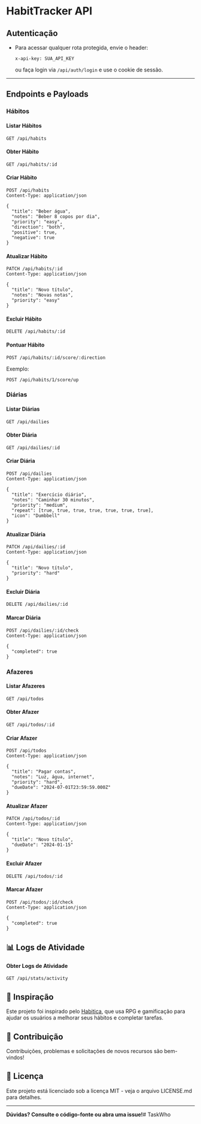 # HabitTracker API

## Autenticação

- Para acessar qualquer rota protegida, envie o header:
  ```
  x-api-key: SUA_API_KEY
  ```
  ou faça login via `/api/auth/login` e use o cookie de sessão.

---

## Endpoints e Payloads

### Hábitos

#### Listar Hábitos
```
GET /api/habits
```

#### Obter Hábito
```
GET /api/habits/:id
```

#### Criar Hábito
```
POST /api/habits
Content-Type: application/json

{
  "title": "Beber água",
  "notes": "Beber 8 copos por dia",
  "priority": "easy",
  "direction": "both",
  "positive": true,
  "negative": true
}
```

#### Atualizar Hábito
```
PATCH /api/habits/:id
Content-Type: application/json

{
  "title": "Novo título",
  "notes": "Novas notas",
  "priority": "easy"
}
```

#### Excluir Hábito
```
DELETE /api/habits/:id
```

#### Pontuar Hábito
```
POST /api/habits/:id/score/:direction
```
Exemplo:
```
POST /api/habits/1/score/up
```

### Diárias

#### Listar Diárias
```
GET /api/dailies
```

#### Obter Diária
```
GET /api/dailies/:id
```

#### Criar Diária
```
POST /api/dailies
Content-Type: application/json

{
  "title": "Exercício diário",
  "notes": "Caminhar 30 minutos",
  "priority": "medium",
  "repeat": [true, true, true, true, true, true, true],
  "icon": "Dumbbell"
}
```

#### Atualizar Diária
```
PATCH /api/dailies/:id
Content-Type: application/json

{
  "title": "Novo título",
  "priority": "hard"
}
```

#### Excluir Diária
```
DELETE /api/dailies/:id
```

#### Marcar Diária
```
POST /api/dailies/:id/check
Content-Type: application/json

{
  "completed": true
}
```

### Afazeres

#### Listar Afazeres
```
GET /api/todos
```

#### Obter Afazer
```
GET /api/todos/:id
```

#### Criar Afazer
```
POST /api/todos
Content-Type: application/json

{
  "title": "Pagar contas",
  "notes": "Luz, água, internet",
  "priority": "hard",
  "dueDate": "2024-07-01T23:59:59.000Z"
}
```

#### Atualizar Afazer
```
PATCH /api/todos/:id
Content-Type: application/json

{
  "title": "Novo título",
  "dueDate": "2024-01-15"
}
```

#### Excluir Afazer
```
DELETE /api/todos/:id
```

#### Marcar Afazer
```
POST /api/todos/:id/check
Content-Type: application/json

{
  "completed": true
}
```

## 📊 Logs de Atividade

#### Obter Logs de Atividade
```
GET /api/stats/activity
```

## 🙏 Inspiração

Este projeto foi inspirado pelo [Habitica](https://habitica.com/), que usa RPG e gamificação para ajudar os usuários a melhorar seus hábitos e completar tarefas.

## 🤝 Contribuição

Contribuições, problemas e solicitações de novos recursos são bem-vindos!

## 📄 Licença

Este projeto está licenciado sob a licença MIT - veja o arquivo LICENSE.md para detalhes.

---

**Dúvidas? Consulte o código-fonte ou abra uma issue!**#   T a s k W h o  
 